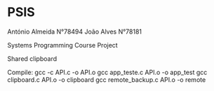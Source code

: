 # PSIS
António Almeida N°78494
João Alves N°78181

Systems Programming Course Project

Shared clipboard 

Compile: 
gcc -c API.c -o API.o
gcc app_teste.c API.o -o app_test
gcc clipboard.c API.o -o clipboard
gcc remote_backup.c API.o -o remote
